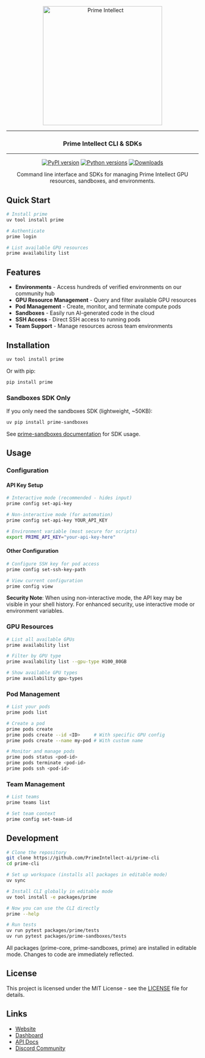 <p align="center">
  <picture>
    <source media="(prefers-color-scheme: light)" srcset="https://github.com/user-attachments/assets/40c36e38-c5bd-4c5a-9cb3-f7b902cd155d">
    <source media="(prefers-color-scheme: dark)" srcset="https://github.com/user-attachments/assets/6414bc9b-126b-41ca-9307-9e982430cde8">
    <img alt="Prime Intellect" src="https://github.com/user-attachments/assets/6414bc9b-126b-41ca-9307-9e982430cde8" width="312" style="max-width: 100%;">
  </picture>
</p>

---

<h3 align="center">
Prime Intellect CLI & SDKs
</h3>

---

<div align="center">

[![PyPI version](https://img.shields.io/pypi/v/prime?cacheSeconds=60)](https://pypi.org/project/prime/)
[![Python versions](https://img.shields.io/pypi/pyversions/prime?cacheSeconds=60)](https://pypi.org/project/prime/)
[![Downloads](https://img.shields.io/pypi/dm/prime)](https://pypi.org/project/prime/)

Command line interface and SDKs for managing Prime Intellect GPU resources, sandboxes, and environments.
</div>

## Quick Start

```bash
# Install prime
uv tool install prime

# Authenticate
prime login

# List available GPU resources
prime availability list
```

## Features

- **Environments** - Access hundreds of verified environments on our community hub
- **GPU Resource Management** - Query and filter available GPU resources
- **Pod Management** - Create, monitor, and terminate compute pods
- **Sandboxes** - Easily run AI-generated code in the cloud
- **SSH Access** - Direct SSH access to running pods
- **Team Support** - Manage resources across team environments

## Installation

```bash
uv tool install prime
```

Or with pip:
```bash
pip install prime
```

### Sandboxes SDK Only

If you only need the sandboxes SDK (lightweight, ~50KB):

```bash
uv pip install prime-sandboxes
```

See [prime-sandboxes documentation](./packages/prime-sandboxes/) for SDK usage.

## Usage

### Configuration

#### API Key Setup

```bash
# Interactive mode (recommended - hides input)
prime config set-api-key

# Non-interactive mode (for automation)
prime config set-api-key YOUR_API_KEY

# Environment variable (most secure for scripts)
export PRIME_API_KEY="your-api-key-here"
```

#### Other Configuration

```bash
# Configure SSH key for pod access
prime config set-ssh-key-path

# View current configuration
prime config view
```

**Security Note**: When using non-interactive mode, the API key may be visible in your shell history. For enhanced security, use interactive mode or environment variables.

### GPU Resources

```bash
# List all available GPUs
prime availability list

# Filter by GPU type
prime availability list --gpu-type H100_80GB

# Show available GPU types
prime availability gpu-types
```

### Pod Management

```bash
# List your pods
prime pods list

# Create a pod
prime pods create
prime pods create --id <ID>     # With specific GPU config
prime pods create --name my-pod # With custom name

# Monitor and manage pods
prime pods status <pod-id>
prime pods terminate <pod-id>
prime pods ssh <pod-id>
```

### Team Management

```bash
# List teams
prime teams list

# Set team context
prime config set-team-id
```

## Development

```bash
# Clone the repository
git clone https://github.com/PrimeIntellect-ai/prime-cli
cd prime-cli

# Set up workspace (installs all packages in editable mode)
uv sync

# Install CLI globally in editable mode
uv tool install -e packages/prime

# Now you can use the CLI directly
prime --help

# Run tests
uv run pytest packages/prime/tests
uv run pytest packages/prime-sandboxes/tests
```

All packages (prime-core, prime-sandboxes, prime) are installed in editable mode. Changes to code are immediately reflected.

## License

This project is licensed under the MIT License - see the [LICENSE](LICENSE) file for details.

## Links

- [Website](https://primeintellect.ai)
- [Dashboard](https://app.primeintellect.ai)
- [API Docs](https://api.primeintellect.ai/docs)
- [Discord Community](https://discord.gg/primeintellect)
